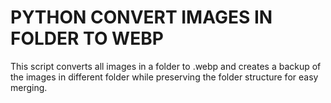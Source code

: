 # PYTHON CONVERT IMAGES IN FOLDER TO WEBP
 This script converts all images in a folder to .webp and creates a backup of the images in different folder while preserving the folder structure for easy merging.

